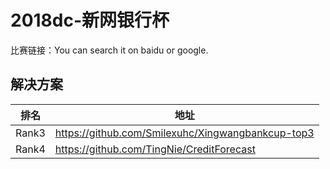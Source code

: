 
# 2018dc-新网银行杯

比赛链接：You can search it on baidu or google.

## 解决方案
|排名|地址|
|----|----|
|Rank3|https://github.com/Smilexuhc/Xingwangbankcup-top3|
|Rank4|https://github.com/TingNie/CreditForecast|
